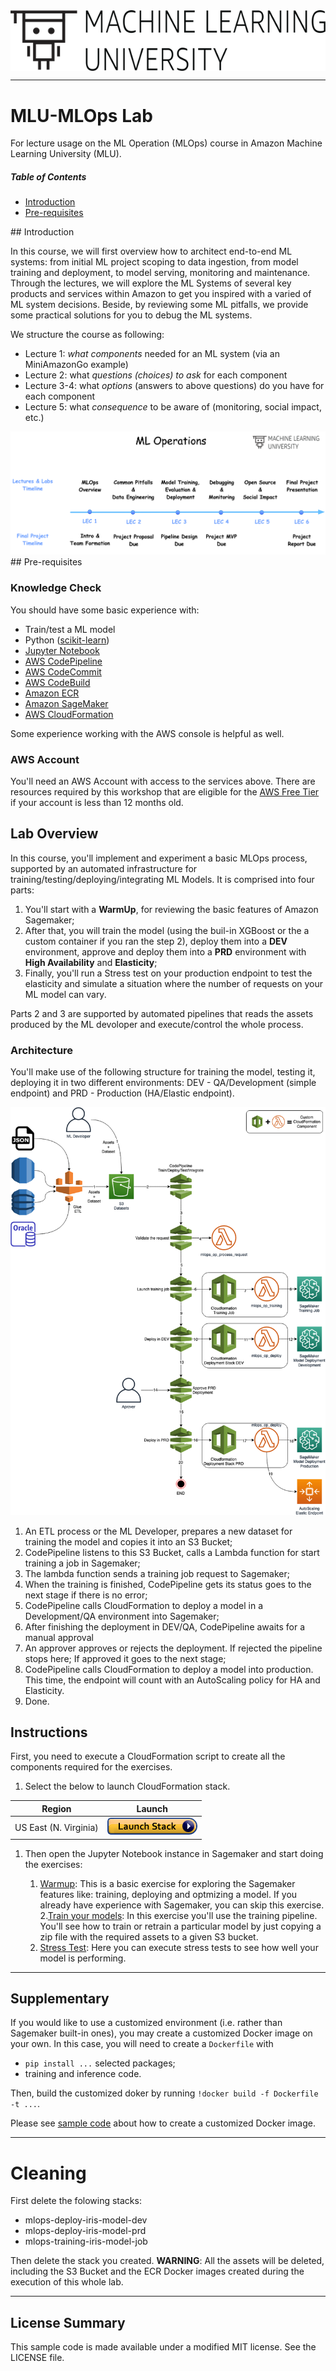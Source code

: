 <img align="center" src="imgs/MLU_Logo.png">

---



# MLU-MLOps Lab
For lecture usage on the ML Operation (MLOps) course in Amazon Machine Learning University (MLU).

##### Table of Contents  
- [Introduction](#Introduction)  
- [Pre-requisites](#Pre-requisites)  




<a name="Introduction"/>
## Introduction

In this course, we will first overview how to architect end-to-end ML systems: from initial ML project scoping to data ingestion, from model training and deployment, to model serving, monitoring and maintenance. Through the lectures, we will explore the ML Systems of several key products and services within Amazon to get you inspired with a varied of ML system decisions. Beside, by reviewing some ML pitfalls, we provide some practical solutions for you to debug the ML systems.

We structure the course as following:

* Lecture 1: *what components* needed for an ML system (via an MiniAmazonGo example)
* Lecture 2: what *questions (choices) to ask* for each component
* Lecture 3-4: what *options* (answers to above questions) do you have for each component
* Lecture 5: what *consequence* to be aware of (monitoring, social impact, etc.)

<img align="central" src="imgs/mlops_syllabus.png">


<a name="Pre-requisites"/>
## Pre-requisites

### Knowledge Check

You should have some basic experience with:
  - Train/test a ML model
  - Python ([scikit-learn](https://scikit-learn.org/stable/#))
  - [Jupyter Notebook](https://jupyter.org/)
  - [AWS CodePipeline](https://aws.amazon.com/codepipeline/)
  - [AWS CodeCommit](https://aws.amazon.com/codecommit/)
  - [AWS CodeBuild](https://aws.amazon.com/codebuild/)
  - [Amazon ECR](https://aws.amazon.com/ecr/)
  - [Amazon SageMaker](https://aws.amazon.com/sagemaker/)
  - [AWS CloudFormation](https://aws.amazon.com/cloudformation/)


Some experience working with the AWS console is helpful as well.

### AWS Account

 You'll need an AWS Account with access to the services above. There are resources required by this workshop that are eligible for the [AWS Free Tier](https://aws.amazon.com/free/) if your account is less than 12 months old. 

## Lab Overview

In this course, you'll implement and experiment a basic MLOps process, supported by an automated infrastructure for training/testing/deploying/integrating ML Models. It is comprised into four parts:

1. You'll start with a **WarmUp**, for reviewing the basic features of Amazon Sagemaker;
2. After that, you will train the model (using the buil-in XGBoost or the a custom container if you ran the step 2), deploy them into a **DEV** environment, approve and deploy them into a **PRD** environment with **High Availability** and **Elasticity**;
3. Finally, you'll run a Stress test on your production endpoint to test the elasticity and simulate a situation where the number of requests on your ML model can vary.

Parts 2 and 3 are supported by automated pipelines that reads the assets produced by the ML devoloper and execute/control the whole process.


### Architecture

You'll make use of the following structure for training the model, testing it, deploying it in two different environments: DEV - QA/Development (simple endpoint) and PRD - Production (HA/Elastic endpoint).

![Train Deploy and Test a ML Model](imgs/MLOps_Train_Deploy_TestModel.jpg)


1. An ETL process or the ML Developer, prepares a new dataset for training the model and copies it into an S3 Bucket;
2. CodePipeline listens to this S3 Bucket, calls a Lambda function for start training a job in Sagemaker;
3. The lambda function sends a training job request to Sagemaker;
4. When the training is finished, CodePipeline gets its status goes to the next stage if there is no error;
5. CodePipeline calls CloudFormation to deploy a model in a Development/QA environment into Sagemaker;
6. After finishing the deployment in DEV/QA, CodePipeline awaits for a manual approval
7. An approver approves or rejects the deployment. If rejected the pipeline stops here; If approved it goes to the next stage;
8. CodePipeline calls CloudFormation to deploy a model into production. This time, the endpoint will count with an AutoScaling policy for HA and Elasticity.
9. Done.


## Instructions

First, you need to execute a CloudFormation script to create all the components required for the exercises.

1. Select the below to launch CloudFormation stack.

Region| Launch
------|-----
US East (N. Virginia) | [![Launch MLOps solution in us-east-1](imgs/cloudformation-launch-stack.png)](https://console.aws.amazon.com/cloudformation/home?region=us-east-1#/stacks/new?stackName=AIWorkshop&templateURL=https://s3.amazonaws.com/aws-ai-ml-aod-latam/mlops-workshop/m.yml)

1. Then open the Jupyter Notebook instance in Sagemaker and start doing the exercises:

    1. [Warmup](lab/01_Warmup): This is a basic exercise for exploring the Sagemaker features like: training, deploying and optmizing a model. If you already have experience with Sagemaker, you can skip this exercise.
    2.[Train your models](lab/02_MLOpsPipeline): In this exercise you'll use the training pipeline. You'll see how to train or retrain a particular model by just copying a zip file with the required assets to a given S3 bucket.
    3. [Stress Test](lab/03_Testing): Here you can execute stress tests to see how well your model is performing.


----
## Supplementary

If you would like to use a customized environment (i.e. rather than Sagemaker built-in ones), you may create a customized Docker image on your own. In this case, you will need to create a `Dockerfile` with 

- `pip install ...` selected packages;
- training and inference code.

Then, build the customized doker by running `!docker build -f Dockerfile -t ...`. 


Please see [sample code](https://github.com/awslabs/amazon-sagemaker-mlops-workshop/blob/master/lab/01_CreateAlgorithmContainer/01_Creating%20a%20Classifier%20Container.ipynb) about how to create a customized Docker image.



----
# Cleaning

First delete the folowing stacks:
 - mlops-deploy-iris-model-dev
 - mlops-deploy-iris-model-prd
 - mlops-training-iris-model-job

Then delete the stack you created. **WARNING**: All the assets will be deleted, including the S3 Bucket and the ECR Docker images created during the execution of this whole lab.


 
----
## License Summary
This sample code is made available under a modified MIT license. See the LICENSE file.

